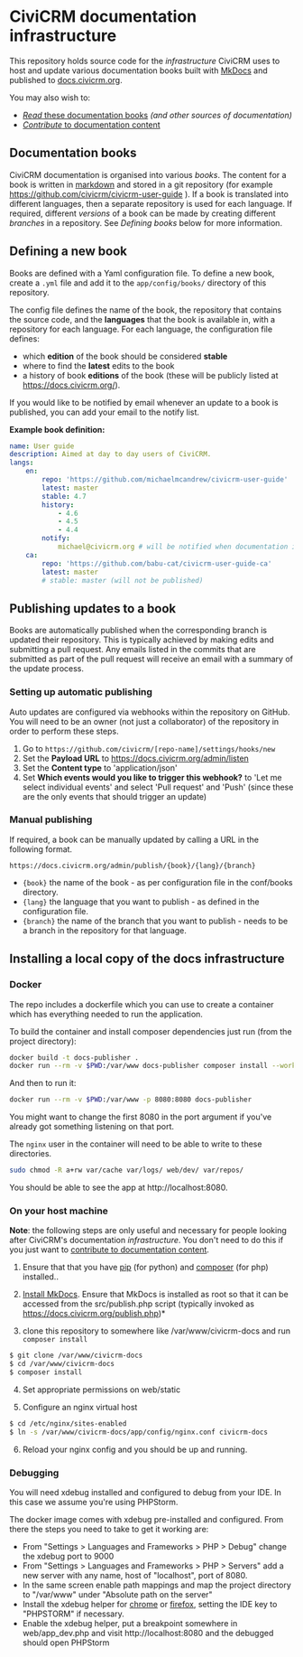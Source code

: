 # CiviCRM documentation infrastructure

This repository holds source code for the *infrastructure* CiviCRM uses to host and update various documentation books built with [MkDocs](http://mkdocs.org/) and published to [docs.civicrm.org](https://docs.civicrm.org).

You may also wish to:

- [*Read* these documentation books](https://civicrm.org/documentation) *(and other sources of documentation)*
- [*Contribute* to documentation content](https://docs.civicrm.org/dev/en/master/documentation/)


## Documentation books

CiviCRM documentation is organised into various *books*. The content for a book is written in [markdown](https://docs.civicrm.org/dev/en/master/markdownrules/) and stored in a git repository (for example https://github.com/civicrm/civicrm-user-guide ). If a book is translated into different languages, then a separate repository is used for each language. If required, different *versions* of a book can be made by creating different *branches* in a repository. See *Defining books* below for more information.

## Defining a new book

Books are defined with a Yaml configuration file. To define a new book, create a `.yml` file and add it to the `app/config/books/` directory of this repository.

The config file defines the name of the book, the repository that contains the source code, and the **languages** that the book is available in, with a repository for each language. For each language, the configuration file defines:

* which **edition** of the book should be considered **stable**
* where to find the **latest** edits to the book
* a history of book **editions** of the book (these will be publicly listed at https://docs.civicrm.org/).

If you would like to be notified by email whenever an update to a book is published, you can add your email to the notify list.

**Example book definition:**
```yml
name: User guide
description: Aimed at day to day users of CiviCRM.
langs:
    en:
        repo: 'https://github.com/michaelmcandrew/civicrm-user-guide'
        latest: master
        stable: 4.7
        history:
            - 4.6
            - 4.5
            - 4.4
        notify:
            michael@civicrm.org # will be notified when documentation is published (as well as any emails mentioned in commits)
    ca:
        repo: 'https://github.com/babu-cat/civicrm-user-guide-ca'
        latest: master
        # stable: master (will not be published)
```

## Publishing updates to a book

Books are automatically published when the corresponding branch is updated their repository. This is typically achieved by making edits and submitting a pull request. Any emails listed in the commits that are submitted as part of the pull request will receive an email with a summary of the update process.

### Setting up automatic publishing

Auto updates are configured via webhooks within the repository on GitHub. You will need to be an owner (not just a collaborator) of the repository in order to perform these steps.

1. Go to `https://github.com/civicrm/[repo-name]/settings/hooks/new`
1. Set the **Payload URL** to https://docs.civicrm.org/admin/listen
1. Set the **Content type** to 'application/json'
1. Set **Which events would you like to trigger this webhook?** to 'Let me select individual events' and select 'Pull request' and 'Push' (since these are the only events that should trigger an update)

### Manual publishing

If required, a book can be manually updated by calling a URL in the following format.

```text
https://docs.civicrm.org/admin/publish/{book}/{lang}/{branch}
```

* `{book}` the name of the book - as per configuration file in the conf/books directory.
* `{lang}` the language that you want to publish - as defined in the configuration file.
* `{branch}` the name of the branch that you want to publish - needs to be a branch in the repository for that language.


## Installing a local copy of the docs infrastructure

### Docker

The repo includes a dockerfile which you can use to create a container which has everything needed to run the application.

To build the container and install composer dependencies just run (from the project directory):

```bash
docker build -t docs-publisher .
docker run --rm -v $PWD:/var/www docs-publisher composer install --working-dir=/var/www
```

And then to run it:

```bash
docker run --rm -v $PWD:/var/www -p 8080:8080 docs-publisher
```

You might want to change the first 8080 in the port argument if you've already got something listening on that port. 

The `nginx` user in the container will need to be able to write to these directories.

```bash
sudo chmod -R a+rw var/cache var/logs/ web/dev/ var/repos/
```

You should be able to see the app at http://localhost:8080.

### On your host machine

**Note**: the following steps are only useful and necessary for people looking after CiviCRM's documentation *infrastructure*. You don't need to do this if you just want to [contribute to documentation content](https://docs.civicrm.org/dev/en/master/documentation/).

1. Ensure that that you have [pip](https://packaging.python.org/en/latest/install_requirements_linux/#installing-pip-setuptools-wheel-with-linux-package-managers) (for python) and [composer](https://getcomposer.org/) (for php) installed..

2. [Install MkDocs](https://docs.civicrm.org/dev/en/master/documentation/#mkdocs). Ensure that MkDocs is installed as root so that it can be accessed from the src/publish.php script (typically invoked as https://docs.civicrm.org/publish.php)*

3. clone this repository to somewhere like /var/www/civicrm-docs and run `composer install`

```bash
$ git clone /var/www/civicrm-docs
$ cd /var/www/civicrm-docs
$ composer install
```

4. Set appropriate permissions on web/static

5. Configure an nginx virtual host

```bash
$ cd /etc/nginx/sites-enabled
$ ln -s /var/www/civicrm-docs/app/config/nginx.conf civicrm-docs
```

6. Reload your nginx config and you should be up and running.

### Debugging

You will need xdebug installed and configured to debug from your IDE. In this case
we assume you're using PHPStorm. 

The docker image comes with xdebug pre-installed and configured. From there the steps you need to take to get it working are:

- From "Settings > Languages and Frameworks > PHP > Debug" change the xdebug port to 9000
- From "Settings > Languages and Frameworks > PHP > Servers" add a new server with any name, host of "localhost", port of 8080. 
- In the same screen enable path mappings and map the project directory to "/var/www" under "Absolute path on the server"
- Install the xdebug helper for [chrome](https://chrome.google.com/webstore/detail/xdebug-helper/eadndfjplgieldjbigjakmdgkmoaaaoc?hl=en) or [firefox](https://addons.mozilla.org/en-gb/firefox/addon/the-easiest-xdebug/), setting the IDE key to "PHPSTORM" if necessary.
- Enable the xdebug helper, put a breakpoint somewhere in web/app_dev.php and visit http://localhost:8080 and the debugged should open PHPStorm
